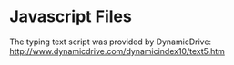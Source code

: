 # Javascript Files

The typing text script was provided by DynamicDrive: http://www.dynamicdrive.com/dynamicindex10/text5.htm
